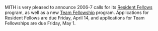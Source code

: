 MITH is very pleased to announce 2006-7 calls for its [Resident Fellows](http://mith.umd.edu/community/fellowships/) program, as well as a new [Team Fellowship](http://web.archive.org/web/20060916081044/http://www.mith2.umd.edu/about/teamfellowship.php) program. Applications for Resident Fellows are due Friday, April 14, and applications for Team Fellowships are due Friday, May 1.